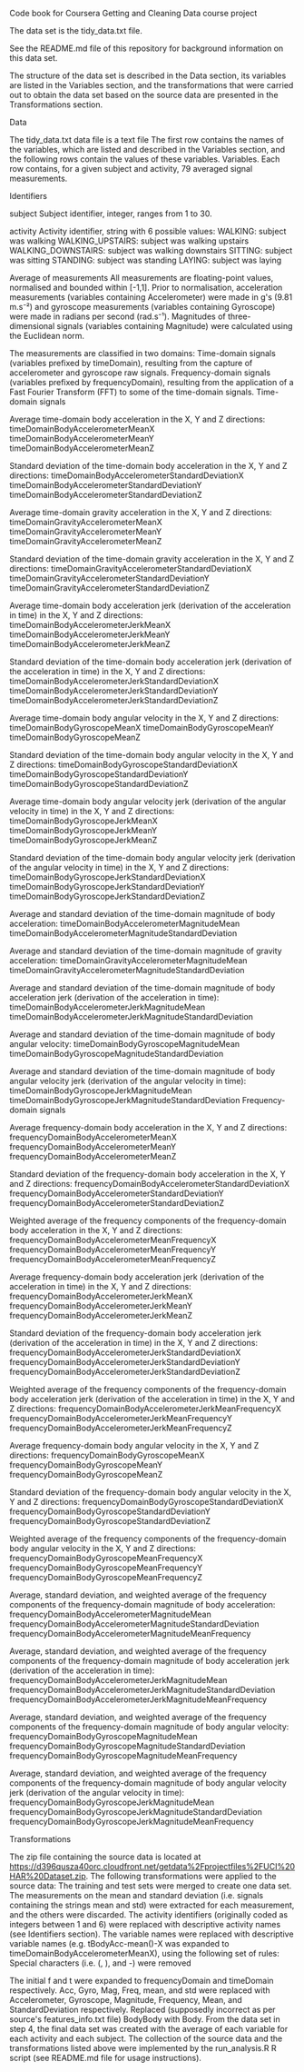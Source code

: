 Code book for Coursera Getting and Cleaning Data course project 


The data set is the tidy_data.txt file. 

See the README.md file of this repository for background information on this data set.

The structure of the data set is described in the Data section, its variables are listed in the Variables section, and the 
transformations that were carried out to obtain the data set based on the source data are presented in the Transformations section.

Data 

The tidy_data.txt data file is a text file
The first row contains the names of the variables, which are listed and described in the Variables section, 
and the following rows contain the values of these variables.
Variables. Each row contains, for a given subject and activity, 79 averaged signal measurements.

Identifiers 

subject
Subject identifier, integer, ranges from 1 to 30.

activity
Activity identifier, string with 6 possible values:
WALKING: subject was walking
WALKING_UPSTAIRS: subject was walking upstairs
WALKING_DOWNSTAIRS: subject was walking downstairs
SITTING: subject was sitting
STANDING: subject was standing
LAYING: subject was laying

Average of measurements 
All measurements are floating-point values, normalised and bounded within [-1,1].
Prior to normalisation, acceleration measurements (variables containing Accelerometer) were made in g's (9.81 m.s⁻²) and gyroscope measurements (variables containing Gyroscope) were made in radians per second (rad.s⁻¹).
Magnitudes of three-dimensional signals (variables containing Magnitude) were calculated using the Euclidean norm.

The measurements are classified in two domains:
Time-domain signals (variables prefixed by timeDomain), resulting from the capture of accelerometer and gyroscope raw signals.
Frequency-domain signals (variables prefixed by frequencyDomain), resulting from the application of a Fast Fourier Transform (FFT) to some of the time-domain signals.
Time-domain signals

Average time-domain body acceleration in the X, Y and Z directions:
timeDomainBodyAccelerometerMeanX
timeDomainBodyAccelerometerMeanY
timeDomainBodyAccelerometerMeanZ

Standard deviation of the time-domain body acceleration in the X, Y and Z directions:
timeDomainBodyAccelerometerStandardDeviationX
timeDomainBodyAccelerometerStandardDeviationY
timeDomainBodyAccelerometerStandardDeviationZ

Average time-domain gravity acceleration in the X, Y and Z directions:
timeDomainGravityAccelerometerMeanX
timeDomainGravityAccelerometerMeanY
timeDomainGravityAccelerometerMeanZ

Standard deviation of the time-domain gravity acceleration in the X, Y and Z directions:
timeDomainGravityAccelerometerStandardDeviationX
timeDomainGravityAccelerometerStandardDeviationY
timeDomainGravityAccelerometerStandardDeviationZ

Average time-domain body acceleration jerk (derivation of the acceleration in time) in the X, Y and Z directions:
timeDomainBodyAccelerometerJerkMeanX
timeDomainBodyAccelerometerJerkMeanY
timeDomainBodyAccelerometerJerkMeanZ

Standard deviation of the time-domain body acceleration jerk (derivation of the acceleration in time) in the X, Y and Z directions:
timeDomainBodyAccelerometerJerkStandardDeviationX
timeDomainBodyAccelerometerJerkStandardDeviationY
timeDomainBodyAccelerometerJerkStandardDeviationZ

Average time-domain body angular velocity in the X, Y and Z directions:
timeDomainBodyGyroscopeMeanX
timeDomainBodyGyroscopeMeanY
timeDomainBodyGyroscopeMeanZ

Standard deviation of the time-domain body angular velocity in the X, Y and Z directions:
timeDomainBodyGyroscopeStandardDeviationX
timeDomainBodyGyroscopeStandardDeviationY
timeDomainBodyGyroscopeStandardDeviationZ

Average time-domain body angular velocity jerk (derivation of the angular velocity in time) in the X, Y and Z directions:
timeDomainBodyGyroscopeJerkMeanX
timeDomainBodyGyroscopeJerkMeanY
timeDomainBodyGyroscopeJerkMeanZ

Standard deviation of the time-domain body angular velocity jerk (derivation of the angular velocity in time) in the X, Y and Z directions:
timeDomainBodyGyroscopeJerkStandardDeviationX
timeDomainBodyGyroscopeJerkStandardDeviationY
timeDomainBodyGyroscopeJerkStandardDeviationZ

Average and standard deviation of the time-domain magnitude of body acceleration:
timeDomainBodyAccelerometerMagnitudeMean
timeDomainBodyAccelerometerMagnitudeStandardDeviation

Average and standard deviation of the time-domain magnitude of gravity acceleration:
timeDomainGravityAccelerometerMagnitudeMean
timeDomainGravityAccelerometerMagnitudeStandardDeviation

Average and standard deviation of the time-domain magnitude of body acceleration jerk (derivation of the acceleration in time):
timeDomainBodyAccelerometerJerkMagnitudeMean
timeDomainBodyAccelerometerJerkMagnitudeStandardDeviation

Average and standard deviation of the time-domain magnitude of body angular velocity:
timeDomainBodyGyroscopeMagnitudeMean
timeDomainBodyGyroscopeMagnitudeStandardDeviation

Average and standard deviation of the time-domain magnitude of body angular velocity jerk (derivation of the angular velocity in time):
timeDomainBodyGyroscopeJerkMagnitudeMean
timeDomainBodyGyroscopeJerkMagnitudeStandardDeviation
Frequency-domain signals

Average frequency-domain body acceleration in the X, Y and Z directions:
frequencyDomainBodyAccelerometerMeanX
frequencyDomainBodyAccelerometerMeanY
frequencyDomainBodyAccelerometerMeanZ

Standard deviation of the frequency-domain body acceleration in the X, Y and Z directions:
frequencyDomainBodyAccelerometerStandardDeviationX
frequencyDomainBodyAccelerometerStandardDeviationY
frequencyDomainBodyAccelerometerStandardDeviationZ

Weighted average of the frequency components of the frequency-domain body acceleration in the X, Y and Z directions:
frequencyDomainBodyAccelerometerMeanFrequencyX
frequencyDomainBodyAccelerometerMeanFrequencyY
frequencyDomainBodyAccelerometerMeanFrequencyZ

Average frequency-domain body acceleration jerk (derivation of the acceleration in time) in the X, Y and Z directions:
frequencyDomainBodyAccelerometerJerkMeanX
frequencyDomainBodyAccelerometerJerkMeanY
frequencyDomainBodyAccelerometerJerkMeanZ

Standard deviation of the frequency-domain body acceleration jerk (derivation of the acceleration in time) in the X, Y and Z directions:
frequencyDomainBodyAccelerometerJerkStandardDeviationX
frequencyDomainBodyAccelerometerJerkStandardDeviationY
frequencyDomainBodyAccelerometerJerkStandardDeviationZ

Weighted average of the frequency components of the frequency-domain body acceleration jerk (derivation of the acceleration in time) in the X, Y and Z directions:
frequencyDomainBodyAccelerometerJerkMeanFrequencyX
frequencyDomainBodyAccelerometerJerkMeanFrequencyY
frequencyDomainBodyAccelerometerJerkMeanFrequencyZ

Average frequency-domain body angular velocity in the X, Y and Z directions:
frequencyDomainBodyGyroscopeMeanX
frequencyDomainBodyGyroscopeMeanY
frequencyDomainBodyGyroscopeMeanZ

Standard deviation of the frequency-domain body angular velocity in the X, Y and Z directions:
frequencyDomainBodyGyroscopeStandardDeviationX
frequencyDomainBodyGyroscopeStandardDeviationY
frequencyDomainBodyGyroscopeStandardDeviationZ

Weighted average of the frequency components of the frequency-domain body angular velocity in the X, Y and Z directions:
frequencyDomainBodyGyroscopeMeanFrequencyX
frequencyDomainBodyGyroscopeMeanFrequencyY
frequencyDomainBodyGyroscopeMeanFrequencyZ

Average, standard deviation, and weighted average of the frequency components of the frequency-domain magnitude of body acceleration:
frequencyDomainBodyAccelerometerMagnitudeMean
frequencyDomainBodyAccelerometerMagnitudeStandardDeviation
frequencyDomainBodyAccelerometerMagnitudeMeanFrequency

Average, standard deviation, and weighted average of the frequency components of the frequency-domain magnitude of body acceleration jerk (derivation of the acceleration in time):
frequencyDomainBodyAccelerometerJerkMagnitudeMean
frequencyDomainBodyAccelerometerJerkMagnitudeStandardDeviation
frequencyDomainBodyAccelerometerJerkMagnitudeMeanFrequency

Average, standard deviation, and weighted average of the frequency components of the frequency-domain magnitude of body angular velocity:
frequencyDomainBodyGyroscopeMagnitudeMean
frequencyDomainBodyGyroscopeMagnitudeStandardDeviation
frequencyDomainBodyGyroscopeMagnitudeMeanFrequency

Average, standard deviation, and weighted average of the frequency components of the frequency-domain magnitude of body angular velocity jerk (derivation of the angular velocity in time):
frequencyDomainBodyGyroscopeJerkMagnitudeMean
frequencyDomainBodyGyroscopeJerkMagnitudeStandardDeviation
frequencyDomainBodyGyroscopeJerkMagnitudeMeanFrequency

Transformations 

The zip file containing the source data is located at https://d396qusza40orc.cloudfront.net/getdata%2Fprojectfiles%2FUCI%20HAR%20Dataset.zip.
The following transformations were applied to the source data:
The training and test sets were merged to create one data set.
The measurements on the mean and standard deviation (i.e. signals containing the strings mean and std) were extracted for each measurement, and the others were discarded.
The activity identifiers (originally coded as integers between 1 and 6) were replaced with descriptive activity names (see Identifiers section).
The variable names were replaced with descriptive variable names (e.g. tBodyAcc-mean()-X was expanded to timeDomainBodyAccelerometerMeanX), using the following set of rules: 
Special characters (i.e. (, ), and -) were removed

The initial f and t were expanded to frequencyDomain and timeDomain respectively.
Acc, Gyro, Mag, Freq, mean, and std were replaced with Accelerometer, Gyroscope, Magnitude, Frequency, Mean, and StandardDeviation respectively.
Replaced (supposedly incorrect as per source's features_info.txt file) BodyBody with Body.
From the data set in step 4, the final data set was created with the average of each variable for each activity and each subject.
The collection of the source data and the transformations listed above were implemented by the run_analysis.R R script (see README.md file for usage instructions).
